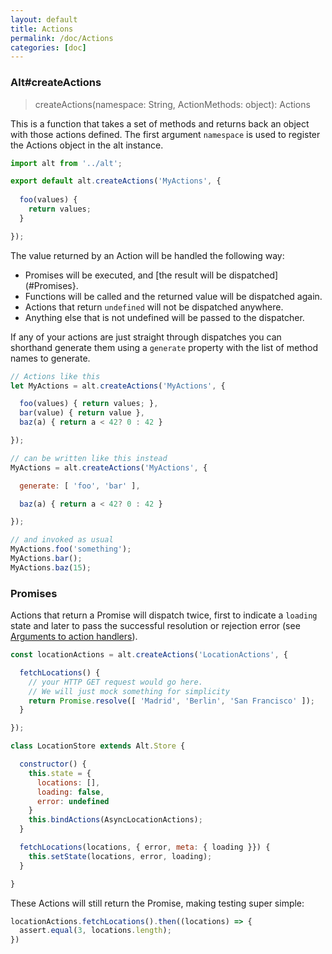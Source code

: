 ```yaml
---
layout: default
title: Actions
permalink: /doc/Actions
categories: [doc]
---
```


### Alt#createActions

> createActions(namespace: String, ActionMethods: object): Actions

This is a function that takes a set of methods and returns back an object with those actions defined. 
The first argument `namespace` is used to register the Actions object in the alt instance. 

```js
import alt from '../alt';

export default alt.createActions('MyActions', {
  
  foo(values) {
    return values;
  }

});
```

The value returned by an Action will be handled the following way:

* Promises will be executed, and [the result will be dispatched](#Promises}.
* Functions will be called and the returned value will be dispatched again.
* Actions that return `undefined` will not be dispatched anywhere.
* Anything else that is not undefined will be passed to the dispatcher.

If any of your actions are just straight through dispatches you can shorthand generate them using a `generate` property with the list of method names to generate.

```js
// Actions like this
let MyActions = alt.createActions('MyActions', {

  foo(values) { return values; },
  bar(value) { return value },
  baz(a) { return a < 42? 0 : 42 }

});

// can be written like this instead
MyActions = alt.createActions('MyActions', {

  generate: [ 'foo', 'bar' ],

  baz(a) { return a < 42? 0 : 42 }

});

// and invoked as usual
MyActions.foo('something');
MyActions.bar();
MyActions.baz(15);
```

### Promises

Actions that return a Promise will dispatch twice, first to indicate a `loading` state and later to pass the successful resolution or rejection 
error (see [Arguments to action handlers](/doc/Stores)).

```js
const locationActions = alt.createActions('LocationActions', {

  fetchLocations() {
    // your HTTP GET request would go here.
    // We will just mock something for simplicity
    return Promise.resolve([ 'Madrid', 'Berlin', 'San Francisco' ]);
  }

});

class LocationStore extends Alt.Store {

  constructor() {
    this.state = {
      locations: [],
      loading: false,
      error: undefined
    }
    this.bindActions(AsyncLocationActions);
  }

  fetchLocations(locations, { error, meta: { loading }}) {
    this.setState(locations, error, loading);
  }

}
```

These Actions will still return the Promise, making testing super simple:

```js
locationActions.fetchLocations().then((locations) => {
  assert.equal(3, locations.length);
})
```

